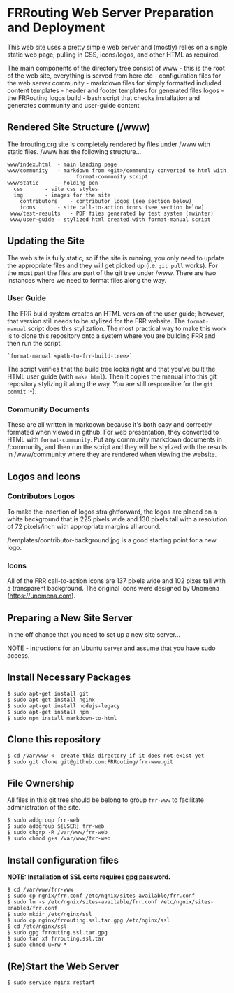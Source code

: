 # FRRouting Web Server Preparation and Deployment

This web site uses a pretty simple web server and (mostly) relies on a single
static web page, pulling in CSS, icons/logos, and other HTML as required.

The main components of the directory tree consist of 
    www       - this is the root of the web site, everything is served from here
    etc       - configuration files for the web server
    community - markdown files for simply formatted included content
    templates - header and footer templates for generated files
    logos     - the FRRouting logos
    build     - bash script that checks installation and generates
                community and user-guide content

## Rendered Site Structure (<git>/www)

The frrouting.org site is completely rendered by files under <git>/www with
static files.  <git>/www has the following structure...

    www/index.html	- main landing page
    www/community	- markdown from <git>/community converted to html with
                          format-community script
    www/static		- holding pen
      css		- site css styles
      img		- images for the site
        contributors	- contributor logos (see section below)
        icons		- site call-to-action icons (see section below)
     www/test-results	- PDF files generated by test system (mwinter)
     www/user-guide	- stylized html created with format-manual script

## Updating the Site

The web site is fully static, so if the site is running, you only need to update
the appropriate files and they will get picked up (i.e. `git pull` works).  For
the most part the files are part of the git tree under <git>/www.  There are two
instances where we need to format files along the way.

### User Guide

The FRR build system creates an HTML version of the user guide; however, that
version still needs to be stylized for the FRR website.  The `format-manual`
script does this stylization.  The most practical way to make this work is to
clone this repository onto a system where you are building FRR and then run
the script.

	`format-manual <path-to-frr-build-tree>`

The script verifies that the build tree looks right and that you've built
the HTML user guide (with `make html`).  Then it copies the manual into this
git repository stylizing it along the way.  You are still responsible for the 
`git commit` :-).

### Community Documents

These are all written in markdown because it's both easy and correctly formated
when viewed in github.  For web presentation, they converted to HTML with
`format-community`.  Put any community markdown documents in  <git>/community,
and then run the script and they will be stylized with the results in
<git>/www/community where they are rendered when viewing the website.

## Logos and Icons

### Contributors Logos

To make the insertion of logos straightforward, the logos are placed on a white
background that is 225 pixels wide and 130 pixels tall with a resolution of 72
pixels/inch with appropriate margins all around.

<git>/templates/contributor-background.jpg is a good starting point for a new logo.

### Icons

All of the FRR call-to-action icons are 137 pixels wide and 102 pixes tall with
a transparent background.  The original icons were designed by Unomena
(https://unomena.com).

## Preparing a New Site Server

In the off chance that you need to set up a new site server...

NOTE - intructions for an Ubuntu server and assume that you have sudo access.

## Install Necessary Packages

```
$ sudo apt-get install git
$ sudo apt-get install nginx
$ sudo apt-get install nodejs-legacy
$ sudo apt-get install npm
$ sudo npm install markdown-to-html
```

## Clone this repository

```
$ cd /var/www <- create this directory if it does not exist yet
$ sudo git clone git@github.com:FRRouting/frr-www.git
```

## File Ownership

All files in this git tree should be belong to group `frr-www` to facilitate
administration of the site.

```
$ sudo addgroup frr-web
$ sudo addgroup ${USER} frr-web
$ sudo chgrp -R /var/www/frr-web
$ sudo chmod g+s /var/www/frr-web
```

## Install configuration files

**NOTE: Installation of SSL certs requires gpg password.**

```
$ cd /var/www/frr-www
$ sudo cp ngnix/frr.conf /etc/ngnix/sites-available/frr.conf
$ sudo ln -s /etc/ngnix/sites-available/frr.conf /etc/ngnix/sites-enabled/frr.conf
$ sudo mkdir /etc/nginx/ssl
$ sudo cp nginx/frrouting.ssl.tar.gpg /etc/nginx/ssl
$ cd /etc/nginx/ssl
$ sudo gpg frrouting.ssl.tar.gpg
$ sudo tar xf frrouting.ssl.tar
$ sudo chmod u=rw *
```

## (Re)Start the Web Server

```
$ sudo service nginx restart
```

